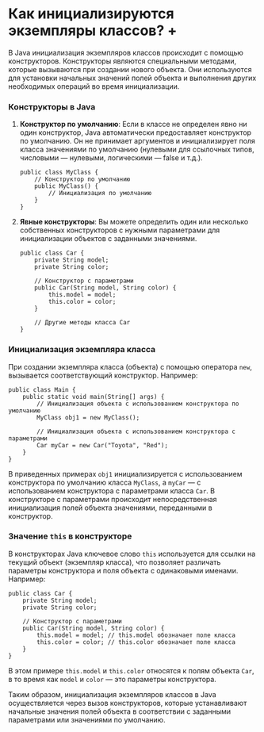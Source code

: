 # Как инициализируются экземпляры классов? +

В Java инициализация экземпляров классов происходит с помощью конструкторов. Конструкторы являются специальными методами, которые вызываются при создании нового объекта. Они используются для установки начальных значений полей объекта и выполнения других необходимых операций во время инициализации.

### Конструкторы в Java

1. **Конструктор по умолчанию**: Если в классе не определен явно ни один конструктор, Java автоматически предоставляет конструктор по умолчанию. Он не принимает аргументов и инициализирует поля класса значениями по умолчанию (нулевыми для ссылочных типов, числовыми — нулевыми, логическими — false и т.д.).

   ```
   public class MyClass {
       // Конструктор по умолчанию
       public MyClass() {
           // Инициализация по умолчанию
       }
   }
   ```

2. **Явные конструкторы**: Вы можете определить один или несколько собственных конструкторов с нужными параметрами для инициализации объектов с заданными значениями.

   ```
   public class Car {
       private String model;
       private String color;
       
       // Конструктор с параметрами
       public Car(String model, String color) {
           this.model = model;
           this.color = color;
       }
       
       // Другие методы класса Car
   }
   ```

### Инициализация экземпляра класса

При создании экземпляра класса (объекта) с помощью оператора `new`, вызывается соответствующий конструктор. Например:

```
public class Main {
    public static void main(String[] args) {
        // Инициализация объекта с использованием конструктора по умолчанию
        MyClass obj1 = new MyClass();
        
        // Инициализация объекта с использованием конструктора с параметрами
        Car myCar = new Car("Toyota", "Red");
    }
}
```

В приведенных примерах `obj1` инициализируется с использованием конструктора по умолчанию класса `MyClass`, а `myCar` — с использованием конструктора с параметрами класса `Car`. В конструкторе с параметрами происходит непосредственная инициализация полей объекта значениями, переданными в конструктор.

### Значение `this` в конструкторе

В конструкторах Java ключевое слово `this` используется для ссылки на текущий объект (экземпляр класса), что позволяет различать параметры конструктора и поля объекта с одинаковыми именами. Например:

```
public class Car {
    private String model;
    private String color;
    
    // Конструктор с параметрами
    public Car(String model, String color) {
        this.model = model; // this.model обозначает поле класса
        this.color = color; // this.color обозначает поле класса
    }
}
```

В этом примере `this.model` и `this.color` относятся к полям объекта `Car`, в то время как `model` и `color` — это параметры конструктора.

Таким образом, инициализация экземпляров классов в Java осуществляется через вызов конструкторов, которые устанавливают начальные значения полей объекта в соответствии с заданными параметрами или значениями по умолчанию.